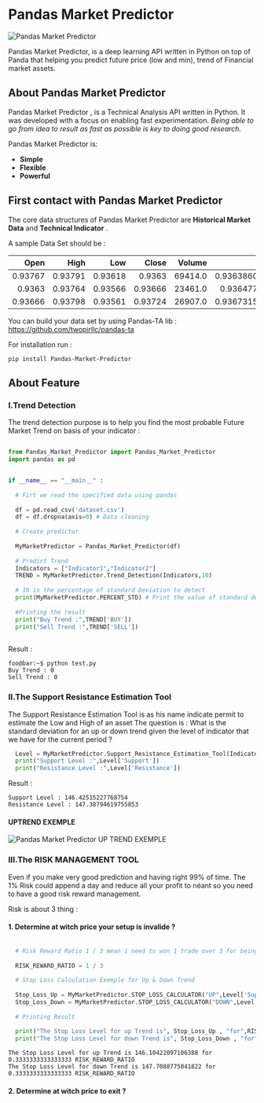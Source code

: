 # Pandas Market Predictor

![Pandas Market Predictor](https://github.com/somkietacode/Pandas_Market_Predictor/blob/main/image/pmp.png?raw=true)

Pandas Market Predictor, is a deep learning API written in Python on top of Panda that helping you predict future price (low and min), trend of Financial market assets.


## About Pandas Market Predictor

Pandas Market Predictor , is a Technical Analysis API written in Python.
It was developed with a focus on enabling fast experimentation.
*Being able to go from idea to result as fast as possible is key to doing good research.*

Pandas Market Predictor is:

-   **Simple** 
-   **Flexible** 
-   **Powerful** 

## First contact with Pandas Market Predictor

The core data structures of Pandas Market Predictor are __Historical Market Data__ and __Technical Indicator__ .

A sample Data Set should be :

| Open | High | Low | Close  | Volume | Indicator1 | Indicator2 |
|-----:|------:|----:|-----:|-------:|-----------:|-----------:|
|0.93767|0.93791|0.93618|0.9363|69414.0|0.9363860952540013|0.9365316260340849|
|0.9363|0.93764|0.93566|0.93666|23461.0|0.936477396836001|0.9365549667551604|
|0.93666|0.93798|0.93561|0.93724|26907.0|0.9367315978906674|0.936679518254222|

You can build your data set by using Pandas-TA lib : https://github.com/twopirllc/pandas-ta


For installation run :

```
pip install Pandas-Market-Predictor
```

## About Feature

### I.Trend Detection

The trend detection purpose is to help you find the most probable Future Market Trend on basis of your indicator :

````python

from Pandas_Market_Predictor import Pandas_Market_Predictor
import pandas as pd


if __name__ == "__main__" :
  
  # Firt we read the specified data using pandas
  
  df = pd.read_csv('dataset.csv')
  df = df.dropna(axis=0) # Data cleaning
  
  # Create predictor
  
  MyMarketPredictor = Pandas_Market_Predictor(df)
  
  # Predict Trend
  Indicators = ["Indicator1","Indicator2"]
  TREND = MyMarketPredictor.Trend_Detection(Indicators,10)
  
  # 10 is the percentage of standard Deviation to detect
  print(MyMarketPredictor.PERCENT_STD) # Print the value of standard deviation percentage
  
  #Printing the result
  print("Buy Trend :",TREND['BUY'])
  print("Sell Trend :",TREND['SELL'])
  
````

Result :

```console
foo@bar:~$ python test.py
Buy Trend : 0
Sell Trend : 0

```

### II.The Support Resistance Estimation Tool

The Support Resistance Estimation Tool is as his name indicate permit to estimate the Low and High of an asset
The question is : What is the standard deviation for an up or down trend given the level of indicator that we have for the current period ?

````python
  Level = MyMarketPredictor.Support_Resistance_Estimation_Tool(Indicators)
  print("Support Level :",Level['Support'])
  print("Resistance Level :",Level['Resistance'])
````

Result :

```console
Support Level : 146.42515227768754
Resistance Level : 147.38794619755853

```
#### UPTREND EXEMPLE

![Pandas Market Predictor UP TREND EXEMPLE ](https://github.com/somkietacode/Pandas_Market_Predictor/blob/main/image/UPTREND.png?raw=true)

### III.The RISK MANAGEMENT TOOL

Even if you make very good prediction and having right 99% of time. The 1% Risk could append a day and reduce all your profit to néant so you
need to have a good risk reward management.

Risk is about 3 thing :

#### 1. Determine at witch price your setup is invalide ?

````python
  
  # Risk Reward Ratio 1 / 3 mean i need to won 1 trade over 3 for being profitable
  
  RISK_REWARD_RATIO = 1 / 3
  
  # Stop Loss Calculation Exemple for Up & Down Trend
  
  Stop_Loss_Up = MyMarketPredictor.STOP_LOSS_CALCULATOR("UP",Level['Support'],Level['Resistance'],RISK_REWARD_RATIO ) # For Up Trend
  Stop_Loss_Down = MyMarketPredictor.STOP_LOSS_CALCULATOR("DOWN",Level['Support'],Level['Resistance'],RISK_REWARD_RATIO ) # For Up Down
  
  # Printing Result
  
  print("The Stop Loss Level for up Trend is", Stop_Loss_Up , "for",RISK_REWARD_RATIO ,"RISK_REWARD_RATIO" )
  print("The Stop Loss Level for down Trend is", Stop_Loss_Down , "for",RISK_REWARD_RATIO ,"RISK_REWARD_RATIO" )
````

```console
The Stop Loss Level for up Trend is 146.10422097106388 for 0.3333333333333333 RISK_REWARD_RATIO
The Stop Loss Level for down Trend is 147.7088775041822 for 0.3333333333333333 RISK_REWARD_RATIO

```

#### 2. Determine at witch price to exit ?
